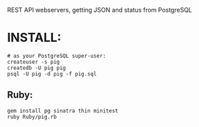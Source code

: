 REST API webservers, getting JSON and status from PostgreSQL

# INSTALL:

```
# as your PostgreSQL super-user:
createuser -s pig
createdb -U pig pig
psql -U pig -d pig -f pig.sql
```

## Ruby:

```
gem install pg sinatra thin minitest
ruby Ruby/pig.rb
```

